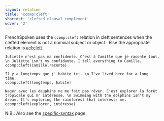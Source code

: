 ```yaml
---
layout: relation
title: 'ccomp:cleft'
shortdef: 'clefted clausal complement'
udver: '2'
---
```


FrenchSpoken uses the `ccomp:cleft` relation in cleft sentences when the clefted element is not a nominal subject or object . 
Else the appropriate relation is [acl:cleft]().

~~~ sdparse
Juliette n'est pas ma confidente. C'est à Camille que je raconte tout. \n Juliette isn't my confidante. I tell everything to Camille.
ccomp:cleft(Camille,raconte)
~~~ 

~~~ sdparse
Il y a longtemps que j' habite ici. \n I've lived here for a long time.
ccomp:cleft(longtemps, habite)
~~~

~~~ sdparse
Nager avec les dauphins ne me fait pas rêver. C'est explorer la forêt tropicale qui m' intéresse. \n Swimming with the dolphins isn't my dream. It's exploring the rainforest that interests me.
ccomp:cleft(explorer, intéresse)
~~~ 

N.B.: Also see the [specific-syntax](http://universaldependencies.org/fr/overview/specific-syntax.html) page.
